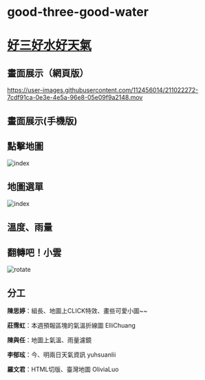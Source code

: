 # good-three-good-water 

# [好三好水好天氣](https://zabeth16.github.io/good-three-good-water/)

## 畫面展示（網頁版）
https://user-images.githubusercontent.com/112456014/211022272-7cdf91ca-0e3e-4e5a-96e8-05e09f9a2148.mov

## 畫面展示(手機版)


## 點擊地圖
![index](https://user-images.githubusercontent.com/112456014/211022552-aa149304-d07d-4866-8c4e-2ac1419e22d5.gif)

## 地圖選單
![index](https://user-images.githubusercontent.com/112456014/211022951-008ab17a-9c12-48be-983c-5588719049ba.gif)

## 溫度、雨量

## 翻轉吧！小雲
![rotate](https://user-images.githubusercontent.com/112456014/211023559-76b9d142-332b-4f65-9a4b-35438ef4a145.gif)

## 分工

**陳思婷**：組長、地圖上CLICK特效、畫些可愛小圖~~

**莊霈虹**：本週預報區塊的氣溫折線圖 ElliChuang

**陳與任**：地圖上氣溫、雨量濾鏡

**李郁玹**：今、明兩日天氣資訊	yuhsuanlii

**羅文君**：HTML切版、臺灣地圖 OliviaLuo


